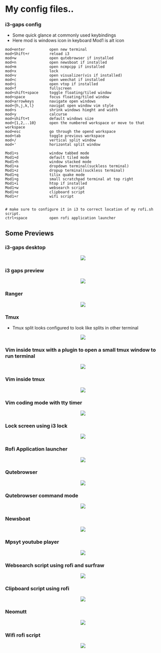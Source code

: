 # My config files..

### i3-gaps config 
- Some quick glance at commonly used keybindings
- Here mod is windows icon in keyboard Mod1 is alt icon
```
mod+enter 			open new terminal 
mod+Shift+r 		reload i3
mod+w       		open qutebrowser if installed
mod+n       		open newsboat if installed
mod+m       		open ncmpcpp if installed
mod+x 				lock
mod+v       		open visualizer(vis if installed)
mod+c 				open weechat if installed
mod+i  				open vtop if installed
mod+f 				fullscreen
mod+shift+space		toggle floating/tiled window
mod+space			focus floating/tiled window
mod+arrowkeys       navigate open windows
mod+{h,j,k,l}		navigat open window vim style
mod+s				shrink windows hieght and width
mod+y 				calcurse
mod+shift+t 		default windows size
mod+{1,2,..10}      open the numbered workspace or move to that workspace
mod+esc				go through the opend workspace
mod+tab 			toggle previous workspace
mod+/ 				vertical split window
mod+'				horizontal split window

Mod1+s				window tabbed mode
Mod1+d				default tiled mode
Mod1+h				window stacked mode
Mod1+a				dropdown terminal(suckless terminal)
Mod1+z				dropup terminal(suckless terminal)
Mod1+q				tilix quake mode
Mod1+g 				small scratchpad terminal at top right
Mod1+i				htop if installed
Mod1+w				websearch script
Mod1+e				clipboard script
Mod1+r				wifi script


# make sure to configure it in i3 to correct location of my rofi.sh script.  
ctrl+space 			open rofi application launcher 

```

## Some Previews

### i3-gaps desktop
<div align="center"><img src="/images/i3.png" align="center"/></div>

### i3 gaps preview
<div align="center"><img src="/images/i3_gaps_demo.png" align="center"/></div>

### Ranger
<div align="center"><img src="/images/ranger.png" align="center"/></div>

### Tmux

- Tmux split looks configured to look like splits in other terminal
<div align="center"><img src="/images/tmux.png" align="center"/></div>

### Vim inside tmux with a plugin to open a small tmux window to run terminal
<div align="center"><img src="/images/vim-tmux-restore.png" align="center"/></div>

### Vim inside tmux
<div align="center"><img src="/images/vim-tmux.png" align="center"/></div>

### Vim coding mode with tty timer
<div align="center"><img src="/images/vim_timer.png" align="center"/></div>

### Lock screen using i3 lock
<div align="center"><img src="/images/;lockedscreen.png" align="center"/></div>

### Rofi Application launcher
<div align="center"><img src="/images/rofi-run.png" align="center"/></div>

### Qutebrowser
<div align="center"><img src="/images/qute.png" align="center"/></div>

### Qutebrowser command mode
<div align="center"><img src="/images/quteopen.png" align="center"/></div>

### Newsboat
<div align="center"><img src="/images/newsboat.png" align="center"/></div>

### Mpsyt youtube player
<div align="center"><img src="/images/mpsyt.png" align="center"/></div>

### Websearch script using rofi and surfraw
<div align="center"><img src="/images/websearch-rofi.png" align="center"/></div>

### Clipboard script using rofi
<div align="center"><img src="/images/clipboard.png" align="center"/></div>

### Neomutt
<div align="center"><img src="/images/neomutt.png" align="center"/></div>

### Wifi rofi script
<div align="center"><img src="/images/wifi-rofi.png" align="center"/></div>

